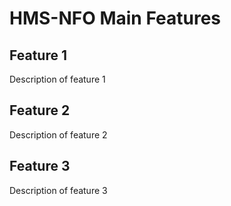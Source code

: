 # HMS-NFO Main Features

## Feature 1

Description of feature 1

## Feature 2

Description of feature 2

## Feature 3

Description of feature 3

